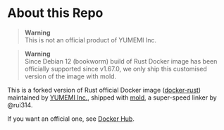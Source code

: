 # About this Repo

> **Warning**  
> This is not an official product of YUMEMI Inc.

> **Warning**  
> Since Debian 12 (bookworm) build of Rust Docker image has been officially supported since v1.67.0, we only ship this
> customised version of the image with mold.

This is a forked version of Rust official Docker image ([docker-rust](https://github.com/rust-lang/rust))
maintained by [YUMEMI Inc.](https://github.com/yumemi-inc), shipped with [mold](https://github.com/rui314/mold),
a super-speed linker by @rui314.

If you want an official one, see [Docker Hub](https://hub.docker.com/_/rust).
